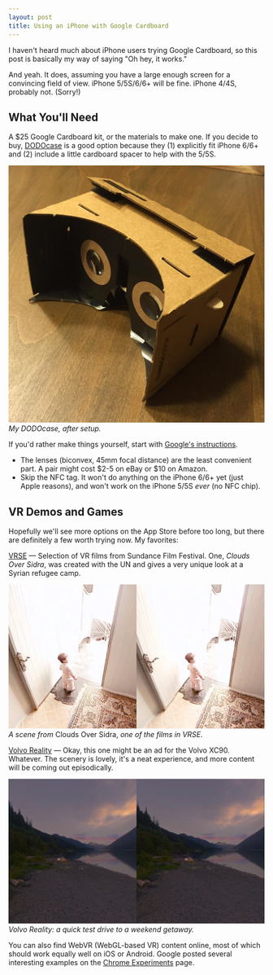 ```yaml
---
layout: post
title: Using an iPhone with Google Cardboard
---
```


I haven't heard much about iPhone users trying Google Cardboard, so this post is basically my way of saying "Oh hey, it works."

And yeah. It does, assuming you have a large enough screen for a convincing field of view. iPhone 5/5S/6/6+ will be fine. iPhone 4/4S, probably not. (Sorry!)

## What You'll Need

A $25 Google Cardboard kit, or the materials to make one. If you decide to buy, [DODOcase](http://www.dodocase.com/products/google-cardboard-vr-goggle-toolkit) is a good option because they (1) explicitly fit iPhone 6/6+ and (2) include a little cardboard spacer to help with the 5/5S.

![My DODOcase, after setup.](/public/media/2015/cardboard.jpeg)
*My DODOcase, after setup.*

If you'd rather make things yourself, start with [Google's instructions](https://www.google.com/get/cardboard/get-cardboard.html#build-it).

* The lenses (biconvex, 45mm focal distance) are the least convenient part. A pair might cost $2-5 on eBay or $10 on Amazon.
* Skip the NFC tag. It won't do anything on the iPhone 6/6+ yet (just Apple reasons), and won't work on the iPhone 5/5S *ever* (no NFC chip).

## VR Demos and Games

Hopefully we'll see more options on the App Store before too long, but there are definitely a few worth trying now. My favorites:

[VRSE](http://vrse.com/) — Selection of VR films from Sundance Film Festival. One, *Clouds Over Sidra*, was created with the UN and gives a very unique look at a Syrian refugee camp.

![A scene from "Clouds Over Sidra", one of the films in VRSE.](/public/media/2015/clouds-over-sidra.jpeg)
*A scene from* Clouds Over Sidra, *one of the films in VRSE.*

[Volvo Reality](http://www.volvocars.com/us/about/our-stories/google-cardboard) — Okay, this one might be an ad for the Volvo XC90. Whatever. The scenery is lovely, it's a neat experience, and more content will be coming out episodically.

![Volvo Reality](/public/media/2015/volvo.jpeg)
*Volvo Reality: a quick test drive to a weekend getaway.*

You can also find WebVR (WebGL-based VR) content online, most of which should work equally well on iOS or Android. Google posted several interesting examples on the [Chrome Experiments](http://vr.chromeexperiments.com/) page.

